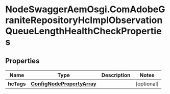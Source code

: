 # NodeSwaggerAemOsgi.ComAdobeGraniteRepositoryHcImplObservationQueueLengthHealthCheckProperties

## Properties

Name | Type | Description | Notes
------------ | ------------- | ------------- | -------------
**hcTags** | [**ConfigNodePropertyArray**](ConfigNodePropertyArray.md) |  | [optional] 


